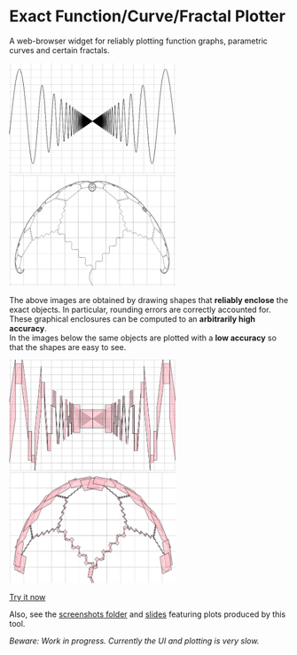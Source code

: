 # Exact Function/Curve/Fractal Plotter

A web-browser widget for reliably plotting function graphs, parametric curves and certain fractals.

<div>
<img src="README-images/xsinrecipx-accurate.png" alt="infinitely many waves" height="200" width="300">
<img src="README-images/umbrella-accurate.png" alt="umbrella-like fractal" height="200" width="300">
</div>

The above images are obtained by drawing shapes that **reliably enclose** the exact objects.
In particular, rounding errors are correctly accounted for.
These graphical enclosures can be computed to an **arbitrarily high accuracy**.  
In the images below the same objects are plotted with a **low accuracy** so that the shapes are easy to see.

<div>
<img src="README-images/xsinrecipx-inaccurate-above-accurate.png" alt="infinitely many waves - low accuracy" height="200" width="300">
<img src="README-images/umbrella-inaccurate-above-accurate.png" alt="umbrella-like fractal - low accuracy" height="200" width="300">
</div>

[Try it now](http://duck.aston.ac.uk/konecnym/plotter/)

Also, see the [screenshots folder](screenshots) and [slides](regional-cstaster-MK-cid-slides.pdf) featuring plots produced by this tool.

_Beware: Work in progress. Currently the UI and plotting is very slow._

<!-- Screenshots: -->

